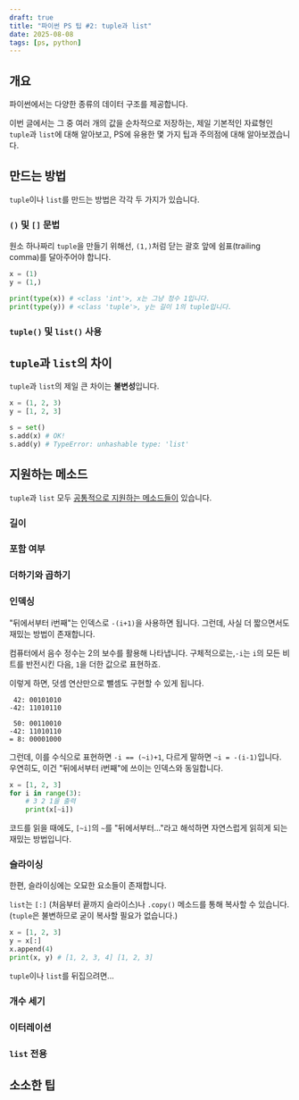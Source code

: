 ```yaml
---
draft: true
title: "파이썬 PS 팁 #2: tuple과 list"
date: 2025-08-08
tags: [ps, python]
---
```


## 개요

파이썬에서는 다양한 종류의 데이터 구조를 제공합니다.

이번 글에서는 그 중 여러 개의 값을 순차적으로 저장하는, 제일 기본적인 자료형인 `tuple`과 `list`에 대해 알아보고, PS에 유용한 몇 가지 팁과 주의점에 대해 알아보겠습니다.

## 만드는 방법

`tuple`이나 `list`를 만드는 방법은 각각 두 가지가 있습니다.

### `()` 및 `[]` 문법

원소 하나짜리 `tuple`을 만들기 위해선, `(1,)`처럼 닫는 괄호 앞에 쉼표(trailing comma)를 달아주어야 합니다.

```py
x = (1)
y = (1,)

print(type(x)) # <class 'int'>, x는 그냥 정수 1입니다.
print(type(y)) # <class 'tuple'>, y는 길이 1의 tuple입니다.
```

### `tuple()` 및 `list()` 사용

## `tuple`과 `list`의 차이

`tuple`과 `list`의 제일 큰 차이는 **불변성**입니다.

```py
x = (1, 2, 3)
y = [1, 2, 3]

s = set()
s.add(x) # OK!
s.add(y) # TypeError: unhashable type: 'list'
```

## 지원하는 메소드

`tuple`과 `list` 모두 [공통적으로 지원하는 메소드들이](https://docs.python.org/3/library/stdtypes.html#common-sequence-operations) 있습니다.

### 길이

### 포함 여부

### 더하기와 곱하기

### 인덱싱

"뒤에서부터 i번째"는 인덱스로 `-(i+1)`을 사용하면 됩니다.
그런데, 사실 더 짧으면서도 재밌는 방법이 존재합니다.

컴퓨터에서 음수 정수는 2의 보수를 활용해 나타냅니다. 구체적으로는,`-i`는 `i`의 모든 비트를 반전시킨 다음, `1`을 더한 값으로 표현하죠.

이렇게 하면, 덧셈 연산만으로 뺄셈도 구현할 수 있게 됩니다.

```text
 42: 00101010
-42: 11010110

 50: 00110010
-42: 11010110
= 8: 00001000
```

그런데, 이를 수식으로 표현하면 `-i == (~i)+1`, 다르게 말하면 `~i = -(i-1)`입니다. 우연히도, 이건 "뒤에서부터 i번째"에 쓰이는 인덱스와 동일합니다.

```py
x = [1, 2, 3]
for i in range(3):
    # 3 2 1을 출력
    print(x[~i])
```

코드를 읽을 때에도, `[~i]`의 `~`를 "뒤에서부터..."라고 해석하면 자연스럽게 읽히게 되는 재밌는 방법입니다.

### 슬라이싱

한편, 슬라이싱에는 오묘한 요소들이 존재합니다.

`list`는 `[:]` (처음부터 끝까지 슬라이스)나 `.copy()` 메소드를 통해 복사할 수 있습니다.
(`tuple`은 불변하므로 굳이 복사할 필요가 없습니다.)

```py
x = [1, 2, 3]
y = x[:]
x.append(4)
print(x, y) # [1, 2, 3, 4] [1, 2, 3]
```

`tuple`이나 `list`를 뒤집으려면...

### 개수 세기

### 이터레이션

### `list` 전용

## 소소한 팁
